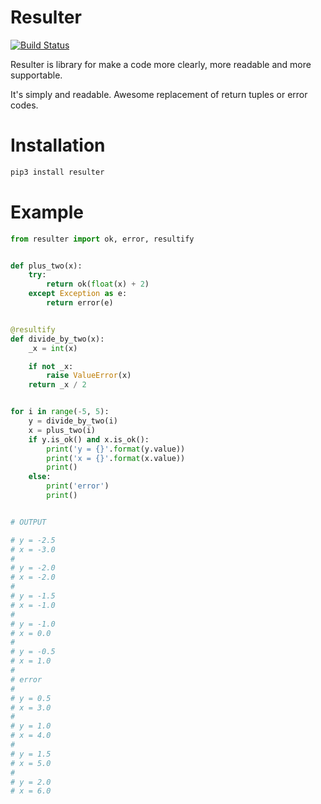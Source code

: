 # Resulter
[![Build Status](https://travis-ci.org/KeyStorke/resulter.svg?branch=master)](https://travis-ci.org/KeyStorke/resulter)


Resulter is library for make a code more clearly, more readable and more supportable.

It's simply and readable. Awesome replacement of return tuples or error codes. 
# Installation

``` bash
pip3 install resulter
```

# Example

``` python
from resulter import ok, error, resultify


def plus_two(x):
    try:
        return ok(float(x) + 2)
    except Exception as e:
        return error(e)


@resultify
def divide_by_two(x):
    _x = int(x)

    if not _x:
        raise ValueError(x)
    return _x / 2


for i in range(-5, 5):
    y = divide_by_two(i)
    x = plus_two(i)
    if y.is_ok() and x.is_ok():
        print('y = {}'.format(y.value))
        print('x = {}'.format(x.value))
        print()
    else:
        print('error')
        print()


# OUTPUT

# y = -2.5
# x = -3.0
#
# y = -2.0
# x = -2.0
#
# y = -1.5
# x = -1.0
#
# y = -1.0
# x = 0.0
#
# y = -0.5
# x = 1.0
#
# error
#
# y = 0.5
# x = 3.0
#
# y = 1.0
# x = 4.0
#
# y = 1.5
# x = 5.0
#
# y = 2.0
# x = 6.0


```
